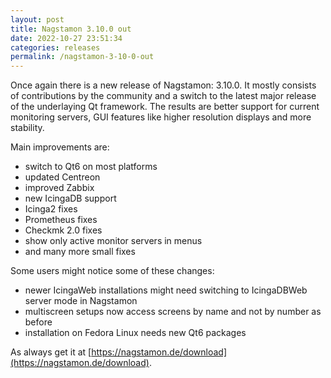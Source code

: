 ```yaml
---
layout: post
title: Nagstamon 3.10.0 out
date: 2022-10-27 23:51:34
categories: releases
permalink: /nagstamon-3-10-0-out
---
```


Once again there is a new release of Nagstamon: 3.10.0. It mostly consists of contributions by the community
and a switch to the latest major release of the underlaying Qt framework.
The results are better support for current monitoring servers, GUI features like higher resolution displays and 
more stability.

Main improvements are:

- switch to Qt6 on most platforms
- updated Centreon
- improved Zabbix
- new IcingaDB support
- Icinga2 fixes
- Prometheus fixes
- Checkmk 2.0 fixes
- show only active monitor servers in menus
- and many more small fixes

Some users might notice some of these changes:

- newer IcingaWeb installations might need switching to IcingaDBWeb server mode in Nagstamon
- multiscreen setups now access screens by name and not by number as before
- installation on Fedora Linux needs new Qt6 packages

As always get it at [https://nagstamon.de/download](https://nagstamon.de/download).

